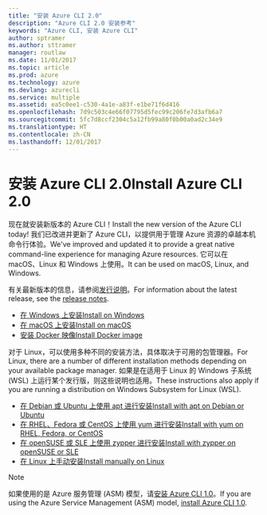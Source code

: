 ```yaml
---
title: "安装 Azure CLI 2.0"
description: "Azure CLI 2.0 安装参考"
keywords: "Azure CLI, 安装 Azure CLI"
author: sptramer
ms.author: sttramer
manager: routlaw
ms.date: 11/01/2017
ms.topic: article
ms.prod: azure
ms.technology: azure
ms.devlang: azurecli
ms.service: multiple
ms.assetid: ea5c0ee1-c530-4a1e-a83f-e1be71f6d416
ms.openlocfilehash: 7d9c503c4e66f07795d5fec99c206fe7d3afb6a7
ms.sourcegitcommit: 5fc7d8ccf2304c5a12fb99a80f0b00a0ad2c34e9
ms.translationtype: HT
ms.contentlocale: zh-CN
ms.lasthandoff: 12/01/2017
---
```

# <a name="install-azure-cli-20"></a><span data-ttu-id="895a4-104">安装 Azure CLI 2.0</span><span class="sxs-lookup"><span data-stu-id="895a4-104">Install Azure CLI 2.0</span></span>

<span data-ttu-id="895a4-105">现在就安装新版本的 Azure CLI！</span><span class="sxs-lookup"><span data-stu-id="895a4-105">Install the new version of the Azure CLI today!</span></span>
<span data-ttu-id="895a4-106">我们已改进并更新了 Azure CLI，以提供用于管理 Azure 资源的卓越本机命令行体验。</span><span class="sxs-lookup"><span data-stu-id="895a4-106">We've improved and updated it to provide a great native command-line experience for managing Azure resources.</span></span>
<span data-ttu-id="895a4-107">它可以在 macOS、Linux 和 Windows 上使用。</span><span class="sxs-lookup"><span data-stu-id="895a4-107">It can be used on macOS, Linux, and Windows.</span></span>

<span data-ttu-id="895a4-108">有关最新版本的信息，请参阅[发行说明](release-notes-azure-cli.md)。</span><span class="sxs-lookup"><span data-stu-id="895a4-108">For information about the latest release, see the [release notes](release-notes-azure-cli.md).</span></span>

* [<span data-ttu-id="895a4-109">在 Windows 上安装</span><span class="sxs-lookup"><span data-stu-id="895a4-109">Install on Windows</span></span>](install-azure-cli-windows.md)
* [<span data-ttu-id="895a4-110">在 macOS 上安装</span><span class="sxs-lookup"><span data-stu-id="895a4-110">Install on macOS</span></span>](install-azure-cli-macos.md)
* [<span data-ttu-id="895a4-111">安装 Docker 映像</span><span class="sxs-lookup"><span data-stu-id="895a4-111">Install Docker image</span></span>](install-azure-cli-docker.md)

<span data-ttu-id="895a4-112">对于 Linux，可以使用多种不同的安装方法，具体取决于可用的包管理器。</span><span class="sxs-lookup"><span data-stu-id="895a4-112">For Linux, there are a number of different installation methods depending on your available package manager.</span></span> <span data-ttu-id="895a4-113">如果是在适用于 Linux 的 Windows 子系统 (WSL) 上运行某个发行版，则这些说明也适用。</span><span class="sxs-lookup"><span data-stu-id="895a4-113">These instructions also apply if you are running a distribution on Windows Subsystem for Linux (WSL).</span></span>

* [<span data-ttu-id="895a4-114">在 Debian 或 Ubuntu 上使用 apt 进行安装</span><span class="sxs-lookup"><span data-stu-id="895a4-114">Install with apt on Debian or Ubuntu</span></span>](install-azure-cli-apt.md)
* [<span data-ttu-id="895a4-115">在 RHEL、Fedora 或 CentOS 上使用 yum 进行安装</span><span class="sxs-lookup"><span data-stu-id="895a4-115">Install with yum on RHEL, Fedora, or CentOS </span></span>](install-azure-cli-yum.md)
* [<span data-ttu-id="895a4-116">在 openSUSE 或 SLE 上使用 zypper 进行安装</span><span class="sxs-lookup"><span data-stu-id="895a4-116">Install with zypper on openSUSE or SLE </span></span>](install-azure-cli-zypper.md)
* [<span data-ttu-id="895a4-117">在 Linux 上手动安装</span><span class="sxs-lookup"><span data-stu-id="895a4-117">Install manually on Linux</span></span>](install-azure-cli-linux.md)

> [!NOTE]
> <span data-ttu-id="895a4-118">如果使用的是 Azure 服务管理 (ASM) 模型，请[安装 Azure CLI 1.0](/azure/cli-install-nodejs)。</span><span class="sxs-lookup"><span data-stu-id="895a4-118">If you are using the Azure Service Management (ASM) model, [install Azure CLI 1.0](/azure/cli-install-nodejs).</span></span>


